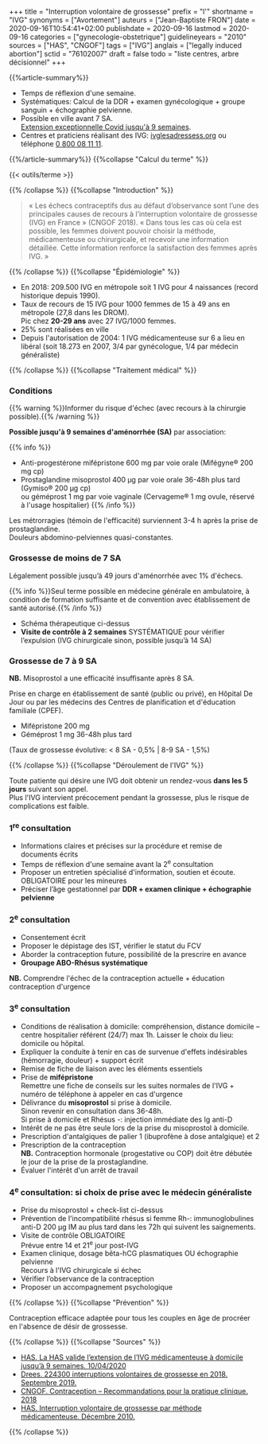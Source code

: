 +++
title = "Interruption volontaire de grossesse"
prefix = "l'"
shortname = "IVG"
synonyms = ["Avortement"]
auteurs = ["Jean-Baptiste FRON"]
date = 2020-09-16T10:54:41+02:00
publishdate = 2020-09-16
lastmod = 2020-09-16
categories = ["gynecologie-obstetrique"]
guidelineyears = "2010"
sources = ["HAS", "CNGOF"]
tags = ["IVG"]
anglais = ["legally induced abortion"]
sctid = "76102007"
draft = false
todo = "liste centres, arbre décisionnel"
+++

{{%article-summary%}}

- Temps de réflexion d'une semaine.
- Systématiques: Calcul de la DDR + examen gynécologique + groupe sanguin + échographie pelvienne.
- Possible en ville avant 7 SA.  
[Extension exceptionnelle Covid jusqu'à 9 semaines](https://www.has-sante.fr/jcms/p_3179352/fr/la-has-valide-l-extension-de-l-ivg-medicamenteuse-a-domicile-jusqu-a-9-semaines).
- Centres et praticiens réalisant des IVG: [ivglesadressess.org](https://www.ivglesadresses.org/) ou téléphone <a href="tel:+33800081111">0 800 08 11 11</a>.

{{%/article-summary%}}
{{%collapse "Calcul du terme" %}}

{{< outils/terme >}}

{{% /collapse %}}
{{%collapse "Introduction" %}}

> « Les échecs contraceptifs dus au défaut d’observance sont l’une des principales causes de recours à l’interruption volontaire de grossesse (IVG) en France » (CNGOF 2018).
> « Dans tous les cas où cela est possible, les femmes doivent pouvoir choisir la méthode, médicamenteuse ou chirurgicale, et recevoir une information détaillée. Cette information renforce la satisfaction des femmes après IVG. »

{{% /collapse %}}
{{%collapse "Épidémiologie" %}}

- En 2018: 209.500 IVG en métropole soit 1 IVG pour 4 naissances (record historique depuis 1990).
- Taux de recours de 15 IVG pour 1000 femmes de 15 à 49 ans en métropole (27,8 dans les DROM).  
Pic chez **20-29 ans** avec 27 IVG/1000 femmes.
- 25% sont réalisées en ville
- Depuis l'autorisation de 2004: 1 IVG médicamenteuse sur 6 a lieu en libéral (soit 18.273 en 2007, 3/4 par gynécologue, 1/4 par médecin généraliste)

{{% /collapse %}}
{{%collapse "Traitement médical" %}}

### Conditions

{{% warning %}}Informer du risque d'échec (avec recours à la chirurgie possible).{{% /warning %}}

**Possible jusqu'à 9 semaines d'aménorrhée (SA)** par association:

{{% info %}}

- Anti-progestérone mifépristone 600 mg par voie orale (Mifégyne® 200 mg cp)
- Prostaglandine misoprostol 400 µg par voie orale 36-48h plus tard (Gymiso® 200 µg cp)  
ou géméprost 1 mg par voie vaginale (Cervageme® 1 mg ovule, réservé à l'usage hospitalier)
{{% /info %}}

Les métrorragies (témoin de l'efficacité) surviennent 3-4 h après la prise de prostaglandine.  
Douleurs abdomino-pelviennes quasi-constantes.

### Grossesse de moins de 7 SA

Légalement possible jusqu’à 49 jours d'aménorrhée avec 1% d'échecs.

{{% info %}}Seul terme possible en médecine générale en ambulatoire, à condition de formation suffisante et de convention avec établissement de santé autorisé.{{% /info %}}

- Schéma thérapeutique ci-dessus
- **Visite de contrôle à 2 semaines** SYSTÉMATIQUE pour vérifier l’expulsion (IVG chirurgicale sinon, possible jusqu’à 14 SA)

### Grossesse de 7 à 9 SA

**NB.** Misoprostol a une efficacité insuffisante après 8 SA.

Prise en charge en établissement de santé (public ou privé), en Hôpital De Jour ou par les médecins des Centres de planification et d'éducation familiale (CPEF).

- Mifépristone 200 mg
- Géméprost 1 mg 36-48h plus tard

(Taux de grossesse évolutive: < 8 SA - 0,5% | 8-9 SA - 1,5%)

{{% /collapse %}}
{{%collapse "Déroulement de l'IVG" %}}

Toute patiente qui désire une IVG doit obtenir un rendez-vous **dans les 5 jours** suivant son appel.  
Plus l'IVG intervient précocement pendant la grossesse, plus le risque de complications est faible.

### 1<sup>re</sup> consultation

- Informations claires et précises sur la procédure et remise de documents écrits
- Temps de réflexion d'une semaine avant la 2<sup>e</sup> consultation
- Proposer un entretien spécialisé d'information, soutien et écoute. OBLIGATOIRE pour les mineures
- Préciser l’âge gestationnel par **DDR + examen clinique + échographie pelvienne**

### 2<sup>e</sup> consultation

- Consentement écrit
- Proposer le dépistage des IST, vérifier le statut du FCV
- Aborder la contraception future, possibilité de la prescrire en avance
- **Groupage ABO-Rhésus systématique**

**NB.** Comprendre l'échec de la contraception actuelle + éducation contraception d'urgence

### 3<sup>e</sup> consultation

- Conditions de réalisation à domicile: compréhension, distance domicile – centre hospitalier référent (24/7) max 1h. Laisser le choix du lieu: domicile ou hôpital.
- Expliquer la conduite à tenir en cas de survenue d'effets indésirables (hémorragie, douleur) + support écrit
- Remise de fiche de liaison avec les éléments essentiels  
- Prise de **mifépristone**  
Remettre une fiche de conseils sur les suites normales de l'IVG + numéro de téléphone à appeler en cas d'urgence
- Délivrance du **misoprostol** si prise à domicile.  
Sinon revenir en consultation dans 36-48h.  
Si prise à domicile et Rhésus -: injection immédiate des Ig anti-D
- Intérêt de ne pas être seule lors de la prise du misoprostol à domicile.
- Prescription d'antalgiques de palier 1 (ibuprofène à dose antalgique) et 2
- Prescription de la contraception  
**NB.** Contraception hormonale (progestative ou COP) doit être débutée le jour de la prise de la prostaglandine.
- Évaluer l'intérêt d'un arrêt de travail

### 4<sup>e</sup> consultation: si choix de prise avec le médecin généraliste

- Prise du misoprostol + check-list ci-dessus
- Prévention de l'incompatibilité rhésus si femme Rh-: immunoglobulines anti-D 200 µg IM au plus tard dans les 72h qui suivent les saignements.
- Visite de contrôle OBLIGATOIRE  
Prévue entre 14 et 21<sup>e</sup> jour post-IVG
- Examen clinique, dosage bêta-hCG plasmatiques OU échographie pelvienne  
Recours à l'IVG chirurgicale si échec
- Vérifier l’observance de la contraception
- Proposer un accompagnement psychologique

{{% /collapse %}}
{{%collapse "Prévention" %}}

Contraception efficace adaptée pour tous les couples en âge de procréer en l'absence de désir de grossesse.

{{% /collapse %}}
{{%collapse "Sources" %}}

- [HAS. La HAS valide l’extension de l’IVG médicamenteuse à domicile jusqu’à 9 semaines. 10/04/2020](https://www.has-sante.fr/jcms/p_3179352/fr/la-has-valide-l-extension-de-l-ivg-medicamenteuse-a-domicile-jusqu-a-9-semaines)
- [Drees. 224300 interruptions volontaires de grossesse en 2018. Septembre 2019.](https://drees.solidarites-sante.gouv.fr/etudes-et-statistiques/publications/etudes-et-resultats/article/224-300-interruptions-volontaires-de-grossesse-en-2018)
- [CNGOF.  Contraception – Recommandations pour la pratique clinique. 2018](http://www.cngof.fr/pratiques-cliniques/recommandations-pour-la-pratique-clinique?folder=RPC%2BCOLLEGE%252F2018)
- [HAS. Interruption volontaire de grossesse par méthode médicamenteuse. Décembre 2010.](https://www.has-sante.fr/portail/upload/docs/application/pdf/2011-04/ivg_methode_medicamenteuse_-_recommandations_-_mel_2011-04-28_11-39-11_882.pdf)

{{% /collapse %}}
